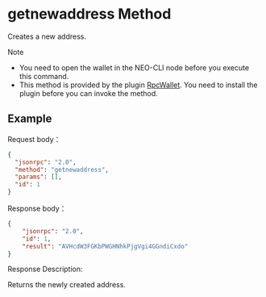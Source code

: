 # getnewaddress Method

Creates a new address.

> [!Note]
>
> - You need to open the wallet in the NEO-CLI node before you execute this command.
> - This method is provided by the plugin [RpcWallet](https://github.com/neo-project/neo-plugins/releases). You need to install the plugin before you can invoke the method.

## Example

Request body：

```json
{
  "jsonrpc": "2.0",
  "method": "getnewaddress",
  "params": [],
  "id": 1
}
```

Response body：

```json
{
    "jsonrpc": "2.0",
    "id": 1,
    "result": "AVHcdW3FGKbPWGHNhkPjgVgi4GGndiCxdo"
}
```

Response Description:

Returns the newly created address.